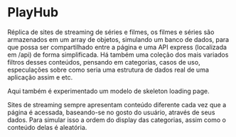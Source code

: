 # PlayHub

Réplica de sites de streaming de séries e filmes, os filmes e séries são armazenados em um array de objetos, simulando um banco de dados, para que possa ser compartilhado entre a página e uma API express (localizada em /api) de forma simplificada. Há também uma coleção dos mais variados filtros desses conteúdos, pensando em categorias, casos de uso, especulações sobre como seria uma estrutura de dados real de uma aplicação assim e etc.

Aqui também é experimentado um modelo de skeleton loading page.

Sites de streaming sempre apresentam conteúdo diferente cada vez que a página é acessada, baseando-se no gosto do usuário, através de seus dados. Para simular isso a ordem do display das categorias, assim como o conteúdo delas é aleatória.
